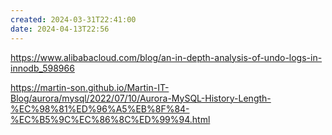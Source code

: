 ```yaml
---
created: 2024-03-31T22:41:00
date: 2024-04-13T22:56
---
```

https://www.alibabacloud.com/blog/an-in-depth-analysis-of-undo-logs-in-innodb_598966

https://martin-son.github.io/Martin-IT-Blog/aurora/mysql/2022/07/10/Aurora-MySQL-History-Length-%EC%98%81%ED%96%A5%EB%8F%84-%EC%B5%9C%EC%86%8C%ED%99%94.html